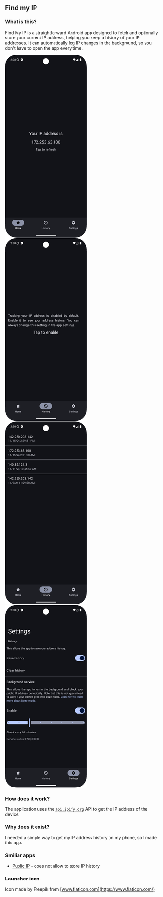 ## Find my IP

### What is this?

Find My IP is a straightforward Android app designed to fetch and optionally
store your current IP address, helping you keep a history of your IP addresses.
It can automatically log IP changes in the background, so you don't have to open
the app every time.

<img src="./metadata/en-US/images/phoneScreenshots/1.png" height=600/> <img src="./metadata/en-US/images/phoneScreenshots/2.png" height=600/> <img src="./metadata/en-US/images/phoneScreenshots/3.png" height=600/> <img src="./metadata/en-US/images/phoneScreenshots/4.png" height=600/>

### How does it work?

The application uses the [`api.ipify.org`](https://api.ipify.org) API to get the
IP address of the device.

### Why does it exist?

I needed a simple way to get my IP address history on my phone, so I made this
app.

### Smiliar apps

- [Public IP](https://github.com/guildem/publicip-android) - does not allow to
store IP history

### Launcher icon

Icon made by Freepik from [www.flaticon.com](https://www.flaticon.com/)

